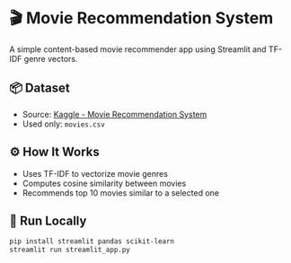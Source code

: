 # 🎬 Movie Recommendation System

A simple content-based movie recommender app using Streamlit and TF-IDF genre vectors.

## 📦 Dataset
- Source: [Kaggle - Movie Recommendation System](https://www.kaggle.com/datasets/parasharmanas/movie-recommendation-system)
- Used only: `movies.csv`

## ⚙️ How It Works
- Uses TF-IDF to vectorize movie genres
- Computes cosine similarity between movies
- Recommends top 10 movies similar to a selected one

## 🚀 Run Locally
```bash
pip install streamlit pandas scikit-learn
streamlit run streamlit_app.py
